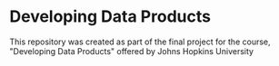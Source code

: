 # Developing Data Products
This repository was created as part of the final project for the course, "Developing Data Products" offered by Johns Hopkins University
